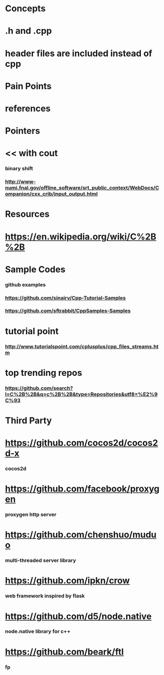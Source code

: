 # Concepts
# .h and .cpp
# header files are included instead of cpp
# Pain Points
# references 
# Pointers
# << with cout
### binary shift
### http://www-numi.fnal.gov/offline_software/srt_public_context/WebDocs/Companion/cxx_crib/input_output.html
# Resources
# https://en.wikipedia.org/wiki/C%2B%2B
# Sample Codes
### github examples
### https://github.com/sinairv/Cpp-Tutorial-Samples
### https://github.com/sftrabbit/CppSamples-Samples
# tutorial point 
### http://www.tutorialspoint.com/cplusplus/cpp_files_streams.htm
# top trending repos
### https://github.com/search?l=C%2B%2B&q=c%2B%2B&type=Repositories&utf8=%E2%9C%93
# Third Party
# https://github.com/cocos2d/cocos2d-x
### cocos2d
# https://github.com/facebook/proxygen
### proxygen http server
# https://github.com/chenshuo/muduo
### multi-threaded server library
# https://github.com/ipkn/crow
### web framework inspired by flask
# https://github.com/d5/node.native
### node.native library for c++
# https://github.com/beark/ftl
### fp
